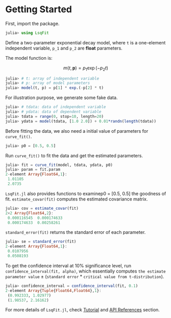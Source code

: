 
# Getting Started

First, import the package.

```julia
julia> using LsqFit
```

Define a two-parameter exponential decay model, where ``t`` is a one-element independent variable, ``p_1`` and ``p_2`` are __float__ parameters.

The model function is:

```math
m(t, \boldsymbol{p}) = p_1 \exp(-p_2 t)
```

```julia
julia> # t: array of independent variable
julia> # p: array of model parameters
julia> model(t, p) = p[1] * exp.(-p[2] * t)
```

For illustration purpose, we generate some fake data.

```julia
julia> # tdata: data of independent variable
julia> # ydata: data of dependent variable
julia> tdata = range(0, stop=10, length=20)
julia> ydata = model(tdata, [1.0 2.0]) + 0.01*randn(length(tdata))
```

Before fitting the data, we also need a initial value of parameters for `curve_fit()`.

```julia
julia> p0 = [0.5, 0.5]
```

Run `curve_fit()` to fit the data and get the estimated parameters.

```julia
julia> fit = curve_fit(model, tdata, ydata, p0)
julia> param = fit.param
2-element Array{Float64,1}:
 1.01105
 2.0735
```

`LsqFit.jl` also provides functions to examinep0 = [0.5, 0.5] the goodness of fit. `estimate_covar(fit)` computes the estimated covariance matrix.

```Julia
julia> cov = estimate_covar(fit)
2×2 Array{Float64,2}:
 0.000116545  0.000174633
 0.000174633  0.00258261
```

`standard_error(fit)` returns the standard error of each parameter.

```Julia
julia> se = standard_error(fit)
2-element Array{Float64,1}:
 0.0107956
 0.0508193
```

To get the confidence interval at 10% significance level, run `confidence_interval(fit, alpha)`, which essentially computes `the estimate parameter value` ± (`standard error` * `critical value from t-distribution`).

```Julia
julia> confidence_interval = confidence_interval(fit, 0.1)
2-element Array{Tuple{Float64,Float64},1}:
 (0.992333, 1.02977)
 (1.98537, 2.16162)
```

For more details of `LsqFit.jl`, check [Tutorial](../tutorial/) and [API References](../api/) section.
